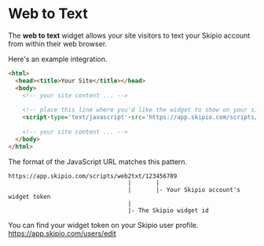 # Web to Text

The __web to text__ widget allows your site visitors to text your Skipio account from within their web browser.

Here's an example integration.

```html
<html>
  <head><title>Your Site</title></head>
  <body>
    <!-- your site content ... -->
  
    <!-- place this line where you'd like the widget to show on your site -->
    <script·type='text/javascript'·src='https://app.skipio.com/scripts/web2txt/123456789'></script>
  
    <!-- your site content ... -->
  </body>
</html>
```

The format of the JavaScript URL matches this pattern.

```
https://app.skipio.com/scripts/web2txt/123456789
                                  |       |
                                  |       |- Your Skipio account's widget token 
                                  |
                                  |- The Skipio widget id
```

You can find your widget token on your Skipio user profile. https://app.skipio.com/users/edit
